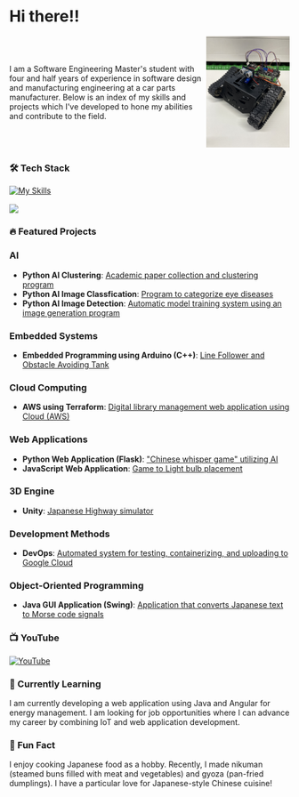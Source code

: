 # Hi there!!

<div style="display: flex; align-items: center;">
  <div style="flex: 1;">
    <p>
      I am a Software Engineering Master's student with four and half years of experience in software design and manufacturing engineering at a car parts manufacturer. Below is an index of my skills and projects which I've developed to hone my abilities and contribute to the field.
    </p>
  </div>
  <div>
    <img src="https://raw.githubusercontent.com/Tamago55/Line-Follower-Obstacle-Avoiding/main/pic/tank.JPG" width="150" alt="Tank Image" />
  </div>
</div>

### 🛠️ Tech Stack
[![My Skills](https://skillicons.dev/icons?i=python,java,js,ts,html,css,angular,docker,aws,tensorflow,pytorch,mongodb,git,figma,ubuntu,unity)](https://skillicons.dev)

<img align="center" src="https://github-readme-stats.vercel.app/api/top-langs/?username=Tamago55&layout=compact&theme=radical&langs_count=8" />

### 🔥 Featured Projects
### AI
- **Python AI Clustering**: [Academic paper collection and clustering program](https://github.com/Tamago55/AI-PaperMiner)
- **Python AI Image Classfication**: [Program to categorize eye diseases](https://github.com/Tamago55/AI-Image-Classfication-of-Eye-Disease)
- **Python AI Image Detection**: [Automatic model training system using an image generation program](https://github.com/Tamago55/Automatic-model-training-with-Image-generation)

### Embedded Systems
- **Embedded Programming using Arduino (C++)**: [Line Follower and Obstacle Avoiding Tank](https://github.com/Tamago55/Line-Follower-Obstacle-Avoiding)

### Cloud Computing
- **AWS using Terraform**: [Digital library management web application using Cloud (AWS)](https://github.com/Tamago55/Digital-Library-Management)

### Web Applications
- **Python Web Application (Flask)**: ["Chinese whisper game" utilizing AI](https://github.com/Tamago55/ChineseWhispersDL)
- **JavaScript Web Application**: [Game to Light bulb placement](https://github.com/Tamago55/Lightbulb-placement)

### 3D Engine
- **Unity**: [Japanese Highway simulator](https://github.com/Tamago55/Highway-Simulator-using-Unity)

### Development Methods
- **DevOps**: [Automated system for testing, containerizing, and uploading to Google Cloud](https://github.com/Tamago55/DevOps_uni) 

### Object-Oriented Programming
- **Java GUI Application (Swing)**: [Application that converts Japanese text to Morse code signals](https://github.com/Tamago55/Aishiteru-Signal)

### 📺 YouTube
[![YouTube](https://img.shields.io/badge/YouTube-FF0000?style=for-the-badge&logo=youtube&logoColor=white)](https://www.youtube.com/channel/UCdKYKAVe63WNgnUOzRXKnJQ)

### 🌱 Currently Learning
I am currently developing a web application using Java and Angular for energy management. I am looking for job opportunities where I can advance my career by combining IoT and web application development.

### 🌟 Fun Fact
I enjoy cooking Japanese food as a hobby. Recently, I made nikuman (steamed buns filled with meat and vegetables) and gyoza (pan-fried dumplings). I have a particular love for Japanese-style Chinese cuisine!
<!--
**Tamago55/Tamago55** is a ✨ _special_ ✨ repository because its `README.md` (this file) appears on your GitHub profile.

Here are some ideas to get you started:

- 🔭 I’m currently working on ...
- 🌱 I’m currently learning ...
- 👯 I’m looking to collaborate on ...
- 🤔 I’m looking for help with ...
- 💬 Ask me about ...
- 📫 How to reach me: ...
- 😄 Pronouns: ...
- ⚡ Fun fact: ...
-->
